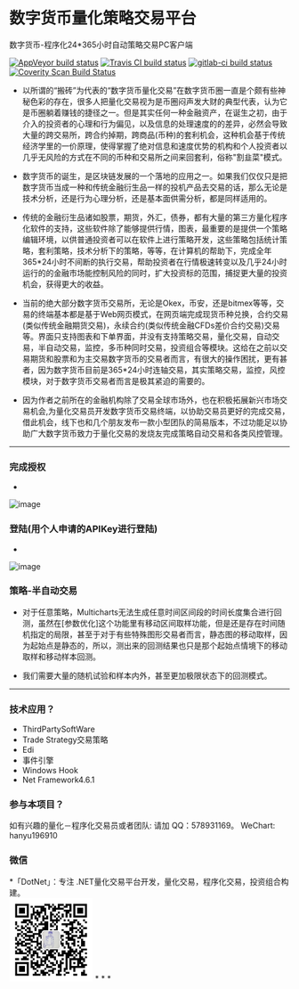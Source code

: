 # 数字货币量化策略交易平台
数字货币-程序化24*365小时自动策略交易PC客户端

[![AppVeyor build status](https://ci.appveyor.com/api/projects/status/github/softethervpn/softethervpn?branch=master&svg=true)](https://ci.appveyor.com/project/softethervpn/softethervpn) [![Travis CI build status](https://travis-ci.org/SoftEtherVPN/SoftEtherVPN.svg?branch=master)](https://travis-ci.org/SoftEtherVPN/SoftEtherVPN) [![gitlab-ci build status](https://gitlab.com/SoftEther/SoftEtherVPN/badges/master/build.svg)](https://gitlab.com/SoftEther/SoftEtherVPN/pipelines) [![Coverity Scan Build Status](https://scan.coverity.com/projects/16304/badge.svg)](https://scan.coverity.com/projects/softethervpn-softethervpn)

- 以所谓的“搬砖”为代表的“数字货币量化交易”在数字货币圈一直是个颇有些神秘色彩的存在，很多人把量化交易视为是币圈闷声发大财的典型代表，认为它是币圈躺着赚钱的捷径之一。但是其实任何一种金融资产，在诞生之初，由于介入的投资者的心理和行为偏见，以及信息的处理速度的的差异，必然会导致大量的跨交易所，跨合约掉期，跨商品(币种)的套利机会，这种机会基于传统经济学里的一价原理，使得掌握了绝对信息和速度优势的机构和个人投资者以几乎无风险的方式在不同的币种和交易所之间来回套利，俗称"割韭菜"模式。

- 数字货币的诞生，是区块链发展的一个落地的应用之一。如果我们仅仅只是把数字货币当成一种和传统金融衍生品一样的投机产品去交易的话，那么无论是技术分析，还是行为心理分析，还是基本面供需分析，都是同样适用的。

- 传统的金融衍生品诸如股票，期货，外汇，债券，都有大量的第三方量化程序化软件的支持，这些软件除了能够提供行情，图表，最重要的是提供一个策略编辑环境，以供普通投资者可以在软件上进行策略开发，这些策略包括统计策略，套利策略，技术分析下的策略，等等，在计算机的帮助下，完成全年365*24小时不间断的执行交易，帮助投资者在行情极速转变以及几乎24小时运行的的金融市场能控制风险的同时，扩大投资标的范围，捕捉更大量的投资机会，获得更大的收益。

- 当前的绝大部分数字货币交易所，无论是Okex，币安，还是bitmex等等，交易的终端基本都是基于Web网页模式，在网页端完成现货币种兑换，合约交易(类似传统金融期货交易)，永续合约(类似传统金融CFDs差价合约交易)交易等。界面只支持图表和下单界面，并没有支持策略交易，量化交易，自动交易，半自动交易，监控，多币种同时交易，投资组合等模块。这给在之前以交易期货和股票和为主交易数字货币的交易者而言，有很大的操作困扰，更有甚者，因为数字货币目前是365*24小时连轴交易，其实策略交易，监控，风控模块，对于数字货币交易者而言是极其紧迫的需要的。

- 因为作者之前所在的金融机构除了交易全球市场外，也在积极拓展新兴市场交易机会,为量化交易员开发数字货币交易终端，以协助交易员更好的完成交易，借此机会，线下也和几个朋友发布一款小型团队的简易版本，不过功能足以协助广大数字货币致力于量化交易的发烧友完成策略自动交易和各类风控管理。

* * *
### 完成授权
*
![image](https://github.com/handayu/AI-Trader-DownLoad/blob/master/image/Login.png)


### 登陆(用个人申请的APIKey进行登陆)
*
![image](https://github.com/handayu/AI-Trader-DownLoad/blob/master/image/Licese.png)

### 策略-半自动交易

- 对于任意策略，Multicharts无法生成任意时间区间段的时间长度集合进行回测，虽然在[参数优化]这个功能里有移动区间取样功能，但是还是存在时间随机指定的局限，甚至于对于有些特殊图形交易者而言，静态图的移动取样，因为起始点是静态的，所以，测出来的回测结果也只是那个起始点情境下的移动取样和移动样本回测。

- 我们需要大量的随机试验和样本内外，甚至更加极限状态下的回测模式。

* * *

### 技术应用？
- ThirdPartySoftWare
- Trade Strategy交易策略
- Edi
- 事件引擎
- Windows Hook
- Net Framework4.6.1


### 参与本项目？

如有兴趣的量化－程序化交易员或者团队:
   请加 QQ：578931169。
   WeChart: hanyu196910
   
   <h3 id="weibo-weixin">微信</h3>
 *「DotNet」：专注 .NET量化交易平台开发，量化交易，程序化交易，投资组合构建。
   <br><img src="https://github.com/handayu/OandaTrading/blob/master/image/wechart.jpg" width=150 height=150>
* * *

